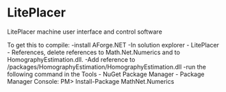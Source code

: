 # LitePlacer
LitePlacer machine user interface and control software

To get this to compile: 
-install AForge.NET
-In solution explorer - LitePlacer - References, delete references to Math.Net.Numerics and to HomographyEstimation.dll.
-Add reference to <your LitePlacer software directory>/packages/HomographyEstimation/HomographyEstimation.dll
-run the following command in the Tools - NuGet Package Manager - Package Manager Console: PM> Install-Package MathNet.Numerics
